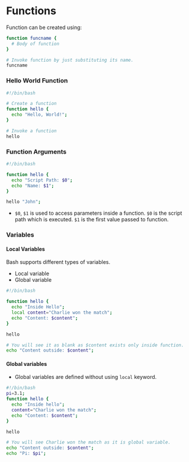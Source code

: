 # Functions

Function can be created using:

```bash
function funcname {
  # Body of function
}

# Invoke function by just substituting its name.
funcname
```

### Hello World Function

```bash
#!/bin/bash

# Create a function
function hello {
  echo "Hello, World!";
}

# Invoke a function
hello
```

### Function Arguments

```bash
#!/bin/bash

function hello {
  echo "Script Path: $0";
  echo "Name: $1";
}

hello "John";
```

- `$0`, `$1` is used to access parameters inside a function. `$0` is the script path which is executed. `$1` is the first value passed to function.

### Variables

#### Local Variables

Bash supports different types of variables.

- Local variable
- Global variable

```bash
#!/bin/bash

function hello {
  echo "Inside Hello";
  local content="Charlie won the match";
  echo "Content: $content";
}

hello

# You will see it as blank as $content exists only inside function.
echo "Content outside: $content";
```

#### Global variables

- Global variables are defined without using `local` keyword.

```bash
#!/bin/bash
pi=3.1;
function hello {
  echo "Inside hello";
  content="Charlie won the match";
  echo "Content: $content";
}

hello

# You will see Charlie won the match as it is global variable.
echo "Content outside: $content";
echo "Pi: $pi";
```
